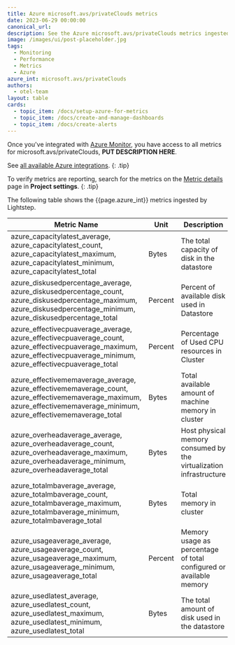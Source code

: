```yaml
---
title: Azure microsoft.avs/privateClouds metrics
date: 2023-06-29 00:00:00
canonical_url:
description: See the Azure microsoft.avs/privateClouds metrics ingested by Lightstep Observability
image: /images/ui/post-placeholder.jpg
tags:
  - Monitoring
  - Performance
  - Metrics
  - Azure
azure_int: microsoft.avs/privateClouds
authors:
  - otel-team
layout: table
cards:
  - topic_item: /docs/setup-azure-for-metrics
  - topic_item: /docs/create-and-manage-dashboards
  - topic_item: /docs/create-alerts
---
```

Once you've integrated with [Azure Monitor](/docs/setup-azure-for-metrics), you have access to all metrics for microsoft.avs/privateClouds, **PUT DESCRIPTION HERE**. 

See [all available Azure integrations](/docs/azure-metrics).
{: .tip}

To verify metrics are reporting, search for the metrics on the [Metric details](/docs/manage-metric-details) page in **Project settings**.
{: .tip}

The following table shows the {{page.azure_int}} metrics ingested by Lightstep.
<table class="table-aws">
<colgroup><col span="1" style="width: 35%;" /><col span="1" style="width: 15%;" /><col span="1" style="width: 35%;" /></colgroup>
  <thead>
    <th>Metric Name</th>
    <th>Unit</th>
    <th>Description</th>
  </thead>
  <tr>
    <td>azure_capacitylatest_average, azure_capacitylatest_count, azure_capacitylatest_maximum, azure_capacitylatest_minimum, azure_capacitylatest_total</td>
    <td>Bytes</td>
    <td>The total capacity of disk in the datastore</td>
  </tr>
  <tr>
    <td>azure_diskusedpercentage_average, azure_diskusedpercentage_count, azure_diskusedpercentage_maximum, azure_diskusedpercentage_minimum, azure_diskusedpercentage_total</td>
    <td>Percent</td>
    <td>Percent of available disk used in Datastore</td>
  </tr>
  <tr>
    <td>azure_effectivecpuaverage_average, azure_effectivecpuaverage_count, azure_effectivecpuaverage_maximum, azure_effectivecpuaverage_minimum, azure_effectivecpuaverage_total</td>
    <td>Percent</td>
    <td>Percentage of Used CPU resources in Cluster</td>
  </tr>
  <tr>
    <td>azure_effectivememaverage_average, azure_effectivememaverage_count, azure_effectivememaverage_maximum, azure_effectivememaverage_minimum, azure_effectivememaverage_total</td>
    <td>Bytes</td>
    <td>Total available amount of machine memory in cluster</td>
  </tr>
  <tr>
    <td>azure_overheadaverage_average, azure_overheadaverage_count, azure_overheadaverage_maximum, azure_overheadaverage_minimum, azure_overheadaverage_total</td>
    <td>Bytes</td>
    <td>Host physical memory consumed by the virtualization infrastructure</td>
  </tr>
  <tr>
    <td>azure_totalmbaverage_average, azure_totalmbaverage_count, azure_totalmbaverage_maximum, azure_totalmbaverage_minimum, azure_totalmbaverage_total</td>
    <td>Bytes</td>
    <td>Total memory in cluster</td>
  </tr>
  <tr>
    <td>azure_usageaverage_average, azure_usageaverage_count, azure_usageaverage_maximum, azure_usageaverage_minimum, azure_usageaverage_total</td>
    <td>Percent</td>
    <td>Memory usage as percentage of total configured or available memory</td>
  </tr>
  <tr>
    <td>azure_usedlatest_average, azure_usedlatest_count, azure_usedlatest_maximum, azure_usedlatest_minimum, azure_usedlatest_total</td>
    <td>Bytes</td>
    <td>The total amount of disk used in the datastore</td>
  </tr>
</table>
